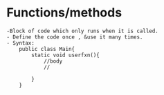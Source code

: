 # Functions/methods
    -Block of code which only runs when it is called.
    - Define the code once , &use it many times.
    - Syntax:
    	public class Main{
    		static void userfxn(){
    			//body
    			//
    		
    		}
    	}
    	
    	
